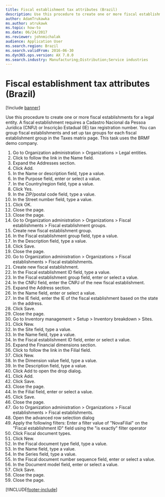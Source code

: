 ```yaml
---
title: Fiscal establishment tax attributes (Brazil)
description: Use this procedure to create one or more fiscal establishments for a legal entity, including a step-by-step process using the BRMF demo company.
author: AdamTrukawka
ms.author: atrukawk
ms.topic: how-to
ms.date: 06/24/2017
ms.reviewer: johnmichalak
audience: Application User
ms.search.region: Brazil
ms.search.validFrom: 2016-06-30
ms.dyn365.ops.version: AX 7.0.0
ms.search.industry: Manufacturing;Distribution;Service industries
---
```


# Fiscal establishment tax attributes (Brazil)

[!include [banner](../../includes/banner.md)]

Use this procedure to create one or more fiscal establishments for a legal entity. A fiscal establishment requires a Cadastro Nacional da Pessoa Jurídica (CNPJ) or Inscrição Estadual (IE) tax registration number. You can group fiscal establishments and set up tax groups for each fiscal establishment group in the Taxes matrix page. This task uses the BRMF demo company.

1. Go to Organization administration > Organizations > Legal entities.
2. Click to follow the link in the Name field.
3. Expand the Addresses section.
4. Click Add.
5. In the Name or description field, type a value.
6. In the Purpose field, enter or select a value.
7. In the Country/region field, type a value.
8. Click Yes.
9. In the ZIP/postal code field, type a value.
10. In the Street number field, type a value.
11. Click OK.
12. Close the page.
13. Close the page.
14. Go to Organization administration > Organizations > Fiscal establishments > Fiscal establishment groups.
15. Create new fiscal establishment group.
16. In the Fiscal establishment group field, type a value.
17. In the Description field, type a value.
18. Click Save.
19. Close the page.
20. Go to Organization administration > Organizations > Fiscal establishments > Fiscal establishments.
21. Create new fiscal establishment.
22. In the Fiscal establishment ID field, type a value.
23. In the Fiscal establishment group field, enter or select a value.
24. In the CNPJ field, enter the CNPJ of the new fiscal establishment.
25. Expand the Address section.
26. In the Name field, enter or select a value.
27. In the IE field, enter the IE of the fiscal establishment based on the state in the address.
28. Click Save.
29. Close the page.
30. Go to Inventory management > Setup > Inventory breakdown > Sites.
31. Click New.
32. In the Site field, type a value.
33. In the Name field, type a value.
34. In the Fiscal establishment ID field, enter or select a value.
35. Expand the Financial dimensions section.
36. Click to follow the link in the Filial field.
37. Click New.
38. In the Dimension value field, type a value.
39. In the Description field, type a value.
40. Click Add to open the drop dialog.
41. Click Add.
42. Click Save.
43. Close the page.
44. In the Filial field, enter or select a value.
45. Click Save.
46. Close the page.
47. Go to Organization administration > Organizations > Fiscal establishments > Fiscal establishments.
48. Open the advanced row selection dialog
49. Apply the following filters: Enter a filter value of "NovaFilial" on the "Fiscal establishment ID" field using the "is exactly" filter operator
50. Click Fiscal document types.
51. Click New.
52. In the Fiscal document type field, type a value.
53. In the Name field, type a value.
54. In the Series field, type a value.
55. In the Fiscal document number sequence field, enter or select a value.
56. In the Document model field, enter or select a value.
57. Click Save.
58. Close the page.
59. Close the page.



[!INCLUDE[footer-include](../../../includes/footer-banner.md)]
